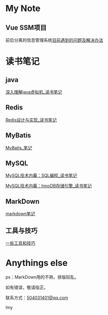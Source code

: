 # My Note  
## Vue SSM项目  
前后分离的信息管理系统[目前遇到的问题及解决办法](/VueSSMProject/issues.md)

# 读书笔记  
## java  
[深入理解java虚拟机_读书笔记](/java/深入理解java虚拟机_读书笔记.md)  

## Redis  
[Redis设计与实现_读书笔记](/redis/Redis设计与实现_读书笔记.md)  

## MyBatis  
[MyBatis_笔记](/mybatis/MyBatis_笔记.md)  

## MySQL  
[MySQL技术内幕：SQL编程_读书笔记](/mysql/MySQL技术内幕：SQL编程_读书笔记.md)  

[MySQL技术内幕：InnoDB存储引擎_读书笔记](/mysql/MySQL技术内幕：InnoDB存储引擎_读书笔记.md)  

## MarkDown  
[markdown笔记](/markdown.md)  

## 工具与技巧  
[一些工具和技巧](/tips.md)  

# Anythings else  
ps：MarkDown用的不熟，排版较乱。  

如有错误，敬请指正。  

联系方式：504031401@qq.com  

lmy

